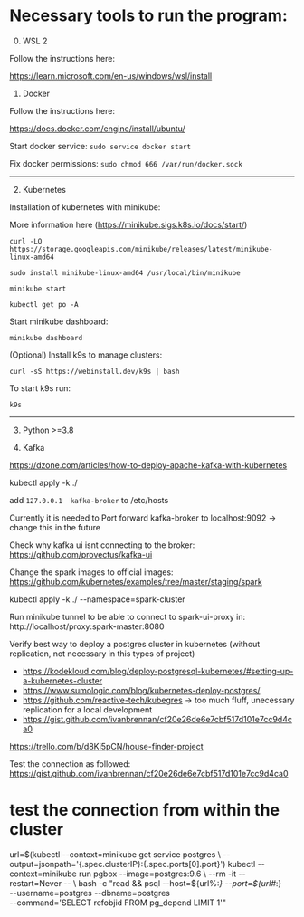 # Necessary tools to run the program:

0. WSL 2

Follow the instructions here:

https://learn.microsoft.com/en-us/windows/wsl/install

1. Docker

Follow the instructions here:

https://docs.docker.com/engine/install/ubuntu/

Start docker service:
`sudo service docker start`

Fix docker permissions:
`sudo chmod 666 /var/run/docker.sock`

---

2. Kubernetes

Installation of kubernetes with minikube:

More information here (https://minikube.sigs.k8s.io/docs/start/)

`curl -LO https://storage.googleapis.com/minikube/releases/latest/minikube-linux-amd64`

`sudo install minikube-linux-amd64 /usr/local/bin/minikube`

`minikube start`

`kubectl get po -A`

Start minikube dashboard:

`minikube dashboard`

(Optional) Install k9s to manage clusters:

`curl -sS https://webinstall.dev/k9s | bash`

To start k9s run:

`k9s`

---

3. Python >=3.8


4. Kafka

https://dzone.com/articles/how-to-deploy-apache-kafka-with-kubernetes

kubectl apply -k ./


add `127.0.0.1	kafka-broker` to /etc/hosts

Currently it is needed to Port forward kafka-broker to localhost:9092 -> change this in the future

Check why kafka ui isnt connecting to the broker: https://github.com/provectus/kafka-ui

Change the spark images to official images: https://github.com/kubernetes/examples/tree/master/staging/spark

kubectl apply -k ./ --namespace=spark-cluster

Run minikube tunnel to be able to connect to spark-ui-proxy in: http://localhost/proxy:spark-master:8080

Verify best way to deploy a postgres cluster in kubernetes (without replication, not necessary in this types of project)
- https://kodekloud.com/blog/deploy-postgresql-kubernetes/#setting-up-a-kubernetes-cluster 
- https://www.sumologic.com/blog/kubernetes-deploy-postgres/
- https://github.com/reactive-tech/kubegres -> too much fluff, unecessary replication for a local development
- https://gist.github.com/ivanbrennan/cf20e26de6e7cbf517d101e7cc9d4ca0

https://trello.com/b/d8Ki5pCN/house-finder-project

Test the connection as followed:
https://gist.github.com/ivanbrennan/cf20e26de6e7cbf517d101e7cc9d4ca0

# test the connection from within the cluster
url=$(kubectl --context=minikube get service postgres \
              --output=jsonpath='{.spec.clusterIP}:{.spec.ports[0].port}')
kubectl --context=minikube run pgbox --image=postgres:9.6 \
    --rm -it --restart=Never -- \
    bash -c "read &&
             psql --host=${url%:*} --port=${url#*:} \
                  --username=postgres --dbname=postgres \
                  --command='SELECT refobjid FROM pg_depend LIMIT 1'"

